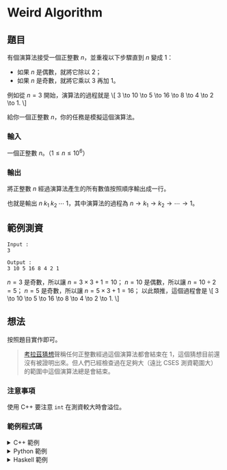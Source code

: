 Weird Algorithm 
===

題目
---
有個演算法接受一個正整數 $n$，並重複以下步驟直到 $n$ 變成 $1$：
- 如果 $n$ 是偶數，就將它除以 $2$；
- 如果 $n$ 是奇數，就將它乘以 $3$ 再加 $1$。

例如從 $n = 3$ 開始，演算法的過程就是
\\[
 3 \to 10 \to 5 \to 16 \to 8 \to 4 \to 2 \to 1.
\\]

給你一個正整數 $n$，你的任務是模擬這個演算法。

### 輸入
一個正整數 $n$。（$1 \le n \le 10^6$）

### 輸出
將正整數 $n$ 經過演算法產生的所有數值按照順序輸出成一行。

也就是輸出 $n\; k_1\; k_2\; \cdots\; 1$，其中演算法的過程為 $n \to k_1 \to k_2 \to \cdots \to 1$。

範例測資
---
```
Input :
3

Output :
3 10 5 16 8 4 2 1
```

$n = 3$ 是奇數，所以讓 $n = 3 \times 3 + 1 = 10$；
$n = 10$ 是偶數，所以讓 $n = 10 \div 2 = 5$；
$n = 5$ 是奇數，所以讓 $n = 5 \times 3 + 1 = 16$；
以此類推，這個過程會是
\\[
 3 \to 10 \to 5 \to 16 \to 8 \to 4 \to 2 \to 1.
\\]

想法
---
按照題目實作即可。

> [考拉茲猜想](https://zh.wikipedia.org/zh-tw/考拉茲猜想)聲稱任何正整數經過這個演算法都會結束在 $1$，這個猜想目前還沒有被證明出來。但人們已經檢查過在足夠大（遠比 CSES 測資範圍大）的範圍中這個演算法總是會結束。

### 注意事項
使用 C++ 要注意 `int` 在測資較大時會溢位。

### 範例程式碼

<details>
<summary>C++ 範例</summary>
```cpp
 
    #include <iostream>
    using namespace std;    
    int main() {
        long long a;
        cin >> a;
        cout << a << ' ';
        while (a != 1) {
            if (a % 2 == 1) {
                a = a * 3 + 1;
            } else {
                a /= 2;
            }
            cout << a << ' ';
        }
    }
    ```
</details>

<details>
    <summary>Python 範例</summary>

```python
xs = [int(input())]

while xs[-1] != 1:
    if xs[-1] % 2 == 1:
        xs.append(xs[-1] * 3 + 1)
    else:
        xs.append(xs[-1] // 2)

print(*xs)
```
</details>

<details>
<summary>Haskell 範例</summary>

```haskell
collatz :: Int -> [Int]
collatz 1 = [1]
collatz n | even n    = n : collatz (n `div` 2)
          | otherwise = n : collatz (3 * n + 1)

main :: IO ()
main = interact $ unwords . map show . collatz . read
```
</details>
